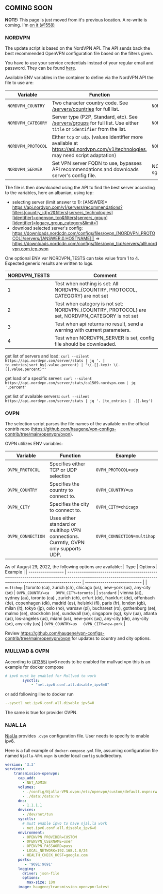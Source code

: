 ## COMING SOON

**NOTE:** This page is just moved from it's previous location. A re-write is coming.
I'm [on it (#1558)](https://github.com/haugene/docker-transmission-openvpn/issues/1558)

### NORDVPN

The update script is based on the NordVPN API. The API sends back the best recommended OpenVPN configuration file based on the filters given.

You have to use your service credentials instead of your regular email and password. They can be found [here](https://my.nordaccount.com/dashboard/nordvpn/manual-configuration/).

Available ENV variables in the container to define via the NordVPN API the file to use are:

| Variable           | Function                                                                                                                                                            | Example                       |
| ------------------ | ------------------------------------------------------------------------------------------------------------------------------------------------------------------- | ----------------------------- |
| `NORDVPN_COUNTRY`  | Two character country code. See [/servers/countries](https://api.nordvpn.com/v1/servers/countries) for full list.                                                   | `NORDVPN_COUNTRY=US`          |
| `NORDVPN_CATEGORY` | Server type (P2P, Standard, etc). See [/servers/groups](https://api.nordvpn.com/v1/servers/groups) for full list. Use either `title` or `identifier` from the list. | `NORDVPN_CATEGORY=legacy_p2p` |
| `NORDVPN_PROTOCOL` | Either `tcp` or `udp`. (values identifier more available at https://api.nordvpn.com/v1/technologies, may need script adaptation)                                    | `NORDVPN_PROTOCOL=tcp`        |
| `NORDVPN_SERVER` | Set VPN server FQDN to use, bypasses API recommendations and downloads server's config file. | NORDVPN_SERVER= sg460.nordvpn.com|

The file is then downloaded using the API to find the best server according to the variables, here an albanian, using tcp:

* selecting server (limit answer to 1): [ANSWER]= https://api.nordvpn.com/v1/servers/recommendations?filters[country_id]=2&filters[servers_technologies][identifier]=openvpn_tcp&filters[servers_group][identifier]=legacy_group_category&limit=1
* download selected server's config: https://downloads.nordcdn.com/configs/files/ovpn_[NORDVPN_PROTOCOL]/servers/[ANSWER.0.HOSTNAME][] => https://downloads.nordcdn.com/configs/files/ovpn_tcp/servers/al9.nordvpn.com.tcp.ovpn

One optional ENV var NORDVPN_TESTS can take value from 1 to 4. Expected generic results are written to logs.

| NORDVPN_TESTS | Comment | 
| --------------------- | --------------------- | 
| 1 | Test when nothing is set: All NORDVPN_{COUNTRY, PROTOCOL, CATEGORY} are not set |
| 2 | Test when category is not set: NORDVPN_{COUNTRY, PROTOCOL} are set, NORDVPN_CATEGORY is not set  |
| 3 | Test when api returns no result, send a warning with current parameters.  |
| 4 | Test when NORDVPN_SERVER is set, config file should be downloaded.

get list of servers and load:
`curl --silent https://api.nordvpn.com/server/stats | jq '. | to_entries|sort_by(.value.percent) | "\(.[].key): \(.[].value.percent)"'`

get load of a specific server:
`curl --silent https://api.nordvpn.com/server/stats/ca1509.nordvpn.com | jq '.percent'`

get list of available servers: `curl --silent https://api.nordvpn.com/server/stats | jq '. |to_entries | .[].key')`

### OVPN

The selection script parses the file names of the available on the official contrib repo (https://github.com/haugene/vpn-configs-contrib/tree/main/openvpn/ovpn).

OVPN utilizes ENV variables:

| Variable           | Function                                                                                                                                                            | Example                       |
| ------------------ | ------------------------------------------------------------------------------------------------------------------------------------------------------------------- | ----------------------------- |
| `OVPN_PROTOCOL`  | Specifies either TCP or UDP selection                                                  | `OVPN_PROTOCOL=udp`          |
| `OVPN_COUNTRY` | Specifies the country to connect to. | `OVPN_COUNTRY=us` |
| `OVPN_CITY` | Specifies the city to connect to. | `OVPN_CITY=chicago` |
| `OVPN_CONNECTION` | Uses either standard or multihop VPN connections.  Currntly, OVPN only supports UDP. | `OVPN_CONNECTION=multihop`        |

As of August 29, 2022, the following options are available:
| Type          | Options                                                                                                                                                            | Example                       |
| ------------------ | ------------------------------------------------------------------------------------------------------------------------------------------------------------------- | ----------------------------- |
| `multihop`  | toronto (ca), zurich (ch), chicago (us), new-york (us), any-city (se)         | `OVPN_COUNTRY=ca   OVPN_CITY=toronto`          |
| `standard` | vienna (at), sydney (au), toronto (ca) , zurich (ch), erfurt (de), frankfurt (de), offenbach (de), copenhagen (dk), madrid (es), helsinki (fl), paris (fr), london (gb), milan (it), tokyo (jp), oslo (no), warsaw (pl), bucharest (ro), gothenburg (se), malmo (se), stockholm (se), sundsvall (se), singapore (sg), kyiv (ua), atlanta (us), los-angeles (us), miami (us), new-york (us), any-city (de), any-city (se), any-city (us) | `OVPN_COUNTRY=us   OVPN_CITY=new-york` |


Review https://github.com/haugene/vpn-configs-contrib/tree/main/openvpn/ovpn for updates to country and city options.  


### MULLVAD & OVPN

According to [(#1355)](https://github.com/haugene/docker-transmission-openvpn/issues/1355)
ipv6 needs to be enabled for mullvad vpn
this is an example for docker compose
```yaml
# ipv6 must be enabled for Mullvad to work
        sysctls:
            - "net.ipv6.conf.all.disable_ipv6=0"
```
or add following line to docker run
```yaml
--sysctl net.ipv6.conf.all.disable_ipv6=0
```

The same is true for provider OVPN.

### NJAL.LA

[Njal.la](https://njal.la/vpn/) provides `.ovpn` configuration file. User
needs to specify to enable ipv6.

Here is a full example of `docker-compose.yml` file, assuming configuration file named `Njalla-VPN.ovpn`
is under local `config` subdirectory.

```yaml
version: '3.3'
services:
    transmission-openvpn:
      cap_add:
        - NET_ADMIN
      volumes:
        - ./config/Njalla-VPN.ovpn:/etc/openvpn/custom/default.ovpn:rw
        - ./data:/data:rw
      dns:
        - 1.1.1.1
      devices:
        - /dev/net/tun
      sysctls:
        # must enable ipv6 to have njal.la work
        - net.ipv6.conf.all.disable_ipv6=0
      environment:
        - OPENVPN_PROVIDER=CUSTOM
        - OPENVPN_USERNAME=user
        - OPENVPN_PASSWORD=pass
        - LOCAL_NETWORK=192.168.1.0/24
        - HEALTH_CHECK_HOST=google.com
      ports:
         - '9091:9091'
      logging:
        driver: json-file
        options:
          max-size: 10m
      image: haugene/transmission-openvpn:latest
```
